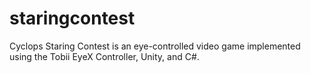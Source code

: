 staringcontest
==============

Cyclops Staring Contest is an eye-controlled video game implemented using the Tobii EyeX Controller, Unity, and C#.
